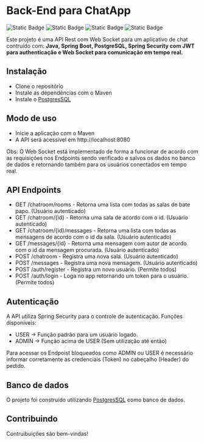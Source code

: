 # Back-End para ChatApp

![Static Badge](https://img.shields.io/badge/Java-Jdk?logo=openjdk&logoColor=white&labelColor=orange&color=orange)
![Static Badge](https://img.shields.io/badge/Spring_Boot-Spring?logo=Spring&logoColor=white&labelColor=green&color=green)
![Static Badge](https://img.shields.io/badge/JWT-JWT?logo=JSON%20Web%20Tokens&logoColor=white&labelColor=black&color=black)
![Static Badge](https://img.shields.io/badge/PostgreSQL-PostgreSQl?logo=PostgreSQL&logoColor=white&labelColor=blue&color=blue)

Este projeto é uma API Rest com Web Socket para um aplicativo de chat contruído com: **Java, Spring Boot, PostgreSQL, Spring Security com JWT para authenticação 
e Web Socket para comunicação em tempo real.**

## Instalação 
 - Clone o repositório
 - Instale as dependências com o Maven
 - Instale o [PostgresSQL](https://www.postgresql.org/)

## Modo de uso
 - Inicie a aplicação com o Maven
 - A API será acessível em http://localhost:8080
   
Obs: O Web Socket está implementado de forma a funcionar de acordo com as requisições nos Endpoints sendo verificado e salvos os dados no banco de dados
e retornando também para os usuários conectados em tempo real.

## API Endpoints
 - GET /chatroom/rooms - Retorna uma lista com todas as salas de bate papo. (Usuário autenticado)
 - GET /chatroom/{id} - Retorna uma sala de acordo com o id. (Usuário autenticado)
 - GET /chatroom/{id}/messages - Retorna uma lista com todas as mensagens de acordo com o id da sala. (Usuário autenticado)
 - GET /messages/{id} - Retorna uma mensagem com autor de acordo com o id da mensagem procurada. (Usuário autenticado)
 - POST /chatroom - Registra uma nova sala. (Usuário autenticado)
 - POST /messages - Registra uma nova mensagem. (Usuário autenticado)
 - POST /auth/register - Registra um novo usuário. (Permite todos)
 - POST /auth/login - Loga no app retornando um token para o usuário. (Permite todos)

## Autenticação
A API utiliza Spring Security para o controle de autenticação. 
Funções disponíveis:
 - USER -> Função padrão para um usuário logado.
 - ADMIN -> Função acima de USER (Sem utilização até então)

Para acessar os Endpoist bloqueados como ADMIN ou USER é necessário informar corretamente as credenciais (Token) no cabeçalho (Header) do pedido.

## Banco de dados
O projeto foi construído utilizando [PostgresSQL](https://www.postgresql.org/) como banco de dados.

## Contribuindo
Contruibuições são bem-vindas!
